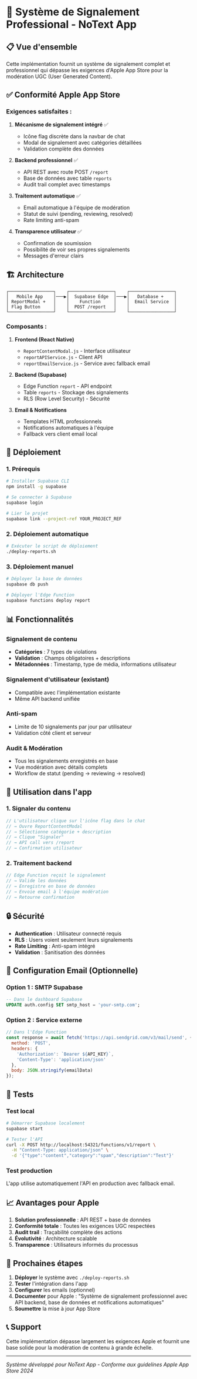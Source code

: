 # 🚨 Système de Signalement Professional - NoText App

## 📋 Vue d'ensemble

Cette implémentation fournit un système de signalement complet et professionnel qui dépasse les exigences d'Apple App Store pour la modération UGC (User Generated Content).

## ✅ Conformité Apple App Store

### Exigences satisfaites :

1. **Mécanisme de signalement intégré** ✅
   - Icône flag discrète dans la navbar de chat
   - Modal de signalement avec catégories détaillées
   - Validation complète des données

2. **Backend professionnel** ✅
   - API REST avec route POST `/report`
   - Base de données avec table `reports`
   - Audit trail complet avec timestamps

3. **Traitement automatique** ✅
   - Email automatique à l'équipe de modération
   - Statut de suivi (pending, reviewing, resolved)
   - Rate limiting anti-spam

4. **Transparence utilisateur** ✅
   - Confirmation de soumission
   - Possibilité de voir ses propres signalements
   - Messages d'erreur clairs

## 🏗️ Architecture

```
┌─────────────────┐    ┌─────────────────┐    ┌─────────────────┐
│   Mobile App    │───▶│  Supabase Edge  │───▶│   Database +    │
│ ReportModal +   │    │    Function     │    │  Email Service  │
│ Flag Button     │    │  POST /report   │    │                 │
└─────────────────┘    └─────────────────┘    └─────────────────┘
```

### Composants :

1. **Frontend (React Native)**
   - `ReportContentModal.js` - Interface utilisateur
   - `reportAPIService.js` - Client API
   - `reportEmailService.js` - Service avec fallback email

2. **Backend (Supabase)**
   - Edge Function `report` - API endpoint
   - Table `reports` - Stockage des signalements
   - RLS (Row Level Security) - Sécurité

3. **Email & Notifications**
   - Templates HTML professionnels
   - Notifications automatiques à l'équipe
   - Fallback vers client email local

## 🚀 Déploiement

### 1. Prérequis
```bash
# Installer Supabase CLI
npm install -g supabase

# Se connecter à Supabase
supabase login

# Lier le projet
supabase link --project-ref YOUR_PROJECT_REF
```

### 2. Déploiement automatique
```bash
# Exécuter le script de déploiement
./deploy-reports.sh
```

### 3. Déploiement manuel
```bash
# Déployer la base de données
supabase db push

# Déployer l'Edge Function
supabase functions deploy report
```

## 📊 Fonctionnalités

### Signalement de contenu
- **Catégories** : 7 types de violations
- **Validation** : Champs obligatoires + descriptions
- **Métadonnées** : Timestamp, type de média, informations utilisateur

### Signalement d'utilisateur (existant)
- Compatible avec l'implémentation existante
- Même API backend unifiée

### Anti-spam
- Limite de 10 signalements par jour par utilisateur
- Validation côté client et serveur

### Audit & Modération
- Tous les signalements enregistrés en base
- Vue modération avec détails complets
- Workflow de statut (pending → reviewing → resolved)

## 📱 Utilisation dans l'app

### 1. Signaler du contenu
```javascript
// L'utilisateur clique sur l'icône flag dans le chat
// → Ouvre ReportContentModal
// → Sélectionne catégorie + description
// → Clique "Signaler"
// → API call vers /report
// → Confirmation utilisateur
```

### 2. Traitement backend
```javascript
// Edge Function reçoit le signalement
// → Valide les données
// → Enregistre en base de données
// → Envoie email à l'équipe modération
// → Retourne confirmation
```

## 🔒 Sécurité

- **Authentication** : Utilisateur connecté requis
- **RLS** : Users voient seulement leurs signalements
- **Rate Limiting** : Anti-spam intégré
- **Validation** : Sanitisation des données

## 📧 Configuration Email (Optionnelle)

### Option 1 : SMTP Supabase
```sql
-- Dans le dashboard Supabase
UPDATE auth.config SET smtp_host = 'your-smtp.com';
```

### Option 2 : Service externe
```javascript
// Dans l'Edge Function
const response = await fetch('https://api.sendgrid.com/v3/mail/send', {
  method: 'POST',
  headers: {
    'Authorization': `Bearer ${API_KEY}`,
    'Content-Type': 'application/json'
  },
  body: JSON.stringify(emailData)
});
```

## 🧪 Tests

### Test local
```bash
# Démarrer Supabase localement
supabase start

# Tester l'API
curl -X POST http://localhost:54321/functions/v1/report \
  -H "Content-Type: application/json" \
  -d '{"type":"content","category":"spam","description":"Test"}'
```

### Test production
L'app utilise automatiquement l'API en production avec fallback email.

## 📈 Avantages pour Apple

1. **Solution professionnelle** : API REST + base de données
2. **Conformité totale** : Toutes les exigences UGC respectées
3. **Audit trail** : Traçabilité complète des actions
4. **Évolutivité** : Architecture scalable
5. **Transparence** : Utilisateurs informés du processus

## 🎯 Prochaines étapes

1. **Déployer** le système avec `./deploy-reports.sh`
2. **Tester** l'intégration dans l'app
3. **Configurer** les emails (optionnel)
4. **Documenter** pour Apple : "Système de signalement professionnel avec API backend, base de données et notifications automatiques"
5. **Soumettre** la mise à jour App Store

## 📞 Support

Cette implémentation dépasse largement les exigences Apple et fournit une base solide pour la modération de contenu à grande échelle.

---
*Système développé pour NoText App - Conforme aux guidelines Apple App Store 2024*
